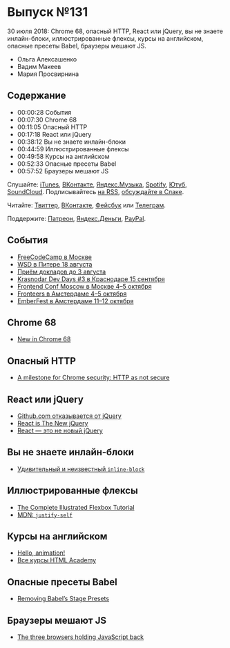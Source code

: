 # Выпуск №131

30 июля 2018: Chrome 68, опасный HTTP, React или jQuery, вы не знаете инлайн-блоки, иллюстрированные флексы, курсы на английском, опасные пресеты Babel, браузеры мешают JS.

- Ольга Алексашенко
- Вадим Макеев
- Мария Просвирнина

## Содержание

- 00:00:28 События
- 00:07:30 Chrome 68
- 00:11:05 Опасный HTTP
- 00:17:18 React или jQuery
- 00:38:12 Вы не знаете инлайн-блоки
- 00:44:59 Иллюстрированные флексы
- 00:49:58 Курсы на английском
- 00:52:33 Опасные пресеты Babel
- 00:57:52 Браузеры мешают JS

Слушайте: [iTunes](https://itunes.apple.com/podcast/id1080500016), [ВКонтакте](https://vk.com/podcasts-32017543), [Яндекс.Музыка](https://music.yandex.ru/album/6245956), [Spotify](https://open.spotify.com/show/3rzAcADjpBpXt73L0epTjV), [Ютуб](https://www.youtube.com/playlist?list=PLMBnwIwFEFHcwuevhsNXkFTcadeX5R1Go), [SoundCloud](https://soundcloud.com/web-standards). Подписывайтесь [на RSS](https://web-standards.ru/podcast/feed/), [обсуждайте в Слаке](http://slack.web-standards.ru/).

Читайте: [Твиттер](https://twitter.com/webstandards_ru), [ВКонтакте](https://vk.com/webstandards_ru), [Фейсбук](https://www.facebook.com/webstandardsru) или [Телеграм](https://t.me/webstandards_ru).

Поддержите: [Патреон](https://www.patreon.com/webstandards_ru), [Яндекс.Деньги](https://money.yandex.ru/to/41001119329753), [PayPal](https://www.paypal.me/pepelsbey).

## События

- [FreeCodeCamp в Москве](https://www.facebook.com/groups/free.code.camp.moscow/)
- [WSD в Питере 18 августа](https://wsd.events/2018/08/18/)
- [Приём докладов до 3 августа](https://docs.google.com/forms/d/e/1FAIpQLScYBcHZrsLVtJVHe_CAiIkjFVy9L3uoPGfrNd-va6FVzUAndw/viewform)
- [Krasnodar Dev Days #3 в Краснодаре 15 сентября](https://krddevdays.ru/)
- [Frontend Conf Moscow в Москве 4–5 октября](https://habr.com/p/417457/)
- [Fronteers в Амстердаме 4–5 октября](https://fronteers.nl/congres/2018)
- [EmberFest в Амстердаме 11–12 октября](https://emberfest.eu/)

## Chrome 68

- [New in Chrome 68](https://developers.google.com/web/updates/2018/07/nic68)

## Опасный HTTP

- [A milestone for Chrome security: HTTP as not secure](https://www.blog.google/products/chrome/milestone-chrome-security-marking-http-not-secure/)

## React или jQuery

- [Github.com отказывается от jQuery](https://habr.com/post/418257/)
- [React is The New jQuery](https://medium.com/p/64ae6d468358)
- [React — это не новый jQuery](https://medium.com/p/5825b3269d2c)

## Вы не знаете инлайн-блоки

- [Удивительный и неизвестный `inline-block`](http://css-live.ru/articles-css/udivitelnyj-i-neizvestnyj-inline-block.html)

## Иллюстрированные флексы

- [The Complete Illustrated Flexbox Tutorial](https://medium.com/p/d35c085dbf35)
- [MDN: `justify-self`](https://developer.mozilla.org/en-US/docs/Web/CSS/justify-self)

## Курсы на английском

- [Hello, animation!](https://css-animations.io/)
- [Все курсы HTML Academy](https://htmlacademy.ru/courses/)

## Опасные пресеты Babel

- [Removing Babel’s Stage Presets](https://babeljs.io/blog/2018/07/27/removing-babels-stage-presets)

## Браузеры мешают JS

- [The three browsers holding JavaScript back](https://twitter.com/jamiebuilds/status/1022568918949408768)
